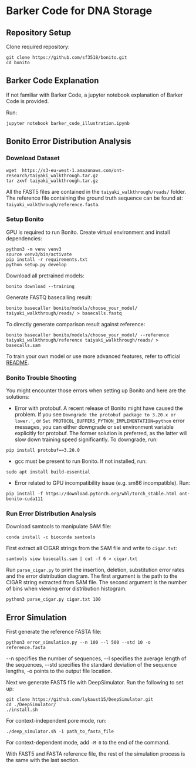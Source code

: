 # Barker Code for DNA Storage

## Repository Setup
Clone required repository:
```
git clone https://github.com/sf3518/bonito.git
cd bonito
```

## Barker Code Explanation
If not familiar with Barker Code, a jupyter notebook explanation of Barker Code is provided.

Run:
```
jupyter notebook barker_code_illustration.ipynb
```

## Bonito Error Distribution Analysis
### Download Dataset
```
wget  https://s3-eu-west-1.amazonaws.com/ont-research/taiyaki_walkthrough.tar.gz
tar zxvf taiyaki_walkthrough.tar.gz
```
All the FAST5 files are contained in the `taiyaki_walkthrough/reads/` folder.
The reference file containing the ground truth sequence can be found at: `taiyaki_walkthrough/reference.fasta`.

### Setup Bonito
GPU is required to run Bonito.
Create virtual environment and install dependencies:
```
python3 -m venv venv3
source venv3/bin/activate
pip install -r requirements.txt
python setup.py develop
```
Download all pretrained models:
```
bonito download --training
```
Generate FASTQ basecalling result:
```
bonito basecaller bonito/models/choose_your_model/ taiyaki_walkthrough/reads/ > basecalls.fastq
```

To directly generate comparison result against reference:
```
bonito basecaller bonito/models/choose_your_model/ --reference taiyaki_walkthrough/reference taiyaki_walkthrough/reads/ > basecalls.sam
```


To train your own model or use more advanced features, refer to official [README](https://github.com/sf3518/bonito/blob/master/README.md).


### Bonito Trouble Shooting
You might encounter those errors when setting up Bonito and here are the solutions:



* Error with protobuf. A recent release of Bonito might have caused the problem. 
If you see `Downgrade the protobuf package to 3.20.x or lower.'`, or `Set PROTOCOL_BUFFERS_PYTHON_IMPLEMENTATION=python`
error messages, you can either downgrade or set environment variable explicitly for protobuf.
The former solution is preferred, as the latter will slow down training speed significantly.
To downgrade, run:
```
pip install protobuf==3.20.0
```
* gcc must be present to run Bonito. If not installed, run:
```
sudo apt install build-essential
```

* Error related to GPU incompatibility issue (e.g. sm86 incompatible). Run:
```
pip install -f https://download.pytorch.org/whl/torch_stable.html ont-bonito-cuda111
```

### Run Error Distribution Analysis
Download samtools to manipulate SAM file:
```
conda install -c bioconda samtools
```

First extract all CIGAR strings from the SAM file and write to `cigar.txt`:
```
samtools view basecalls.sam | cut -f 6 > cigar.txt
```

Run `parse_cigar.py` to print the insertion, deletion, substitution error rates and the error distribution diagram.
The first argument is the path to the CIGAR string extracted from SAM file. The second argument
is the number of bins when viewing error distribution histogram.

```
python3 parse_cigar.py cigar.txt 100
```

## Error Simulation
First generate the reference FASTA file:
```
python3 error_simulation.py --n 100 --l 500 --std 10 -o reference.fasta
```
--n specifies the number of sequences, --l specifies the average length of the sequences,
--std specifies the standard deviation of the sequence lengths, 
-o points to the output file location.

Next we generate FAST5 file with DeepSimulator. Run the following to set up:

```
git clone https://github.com/lykaust15/DeepSimulator.git
cd ./DeepSimulator/
./install.sh
```
For context-independent pore mode, run:
```
./deep_simulator.sh -i path_to_fasta_file
```
For context-dependent mode, add `-M 0` to the end of the command.

With FAST5 and FASTA reference file, the rest of the simulation process is the same with the last section.
